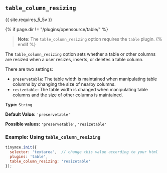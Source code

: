 ## `table_column_resizing`

{{ site.requires_5_5v }}

{% if page.dir != "/plugins/opensource/table/" %}
> **Note**: The `table_column_resizing` option requires the `table` plugin.
{% endif %}

The `table_column_resizing` option sets whether a table or other columns are resized when a user resizes, inserts, or deletes a table column.

There are two settings:

- `preservetable`: The table width is maintained when manipulating table columns by changing the size of nearby columns.
- `resizetable`: The table width is changed when manipulating table columns and the size of other columns is maintained.

**Type:** `String`

**Default Value:** `'preservetable'`

**Possible values:** `'preservetable'`, `'resizetable'`

### Example: Using `table_column_resizing`

```js
tinymce.init({
  selector: 'textarea',  // change this value according to your html
  plugins: 'table',
  table_column_resizing: 'resizetable'
});
```
